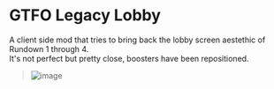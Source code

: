 # GTFO Legacy Lobby

A client side mod that tries to bring back the lobby screen aestethic of Rundown 1 through 4.  
It's not perfect but pretty close, boosters have been repositioned.

> ![image](https://github.com/user-attachments/assets/6b042700-949b-42f5-ab07-b263ad836a93)
